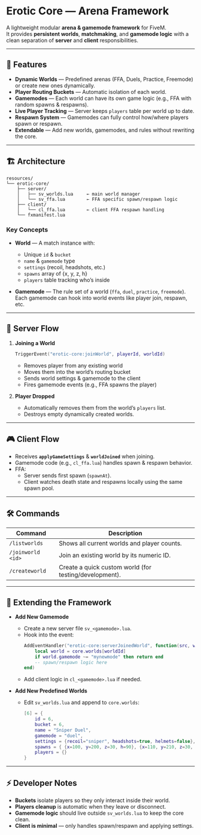 
# Erotic Core — Arena Framework

A lightweight modular **arena & gamemode framework** for FiveM.  
It provides **persistent worlds**, **matchmaking**, and **gamemode logic** with a clean separation of **server** and **client** responsibilities.

---

## 🚀 Features

- **Dynamic Worlds** — Predefined arenas (FFA, Duels, Practice, Freemode) or create new ones dynamically.
- **Player Routing Buckets** — Automatic isolation of each world.
- **Gamemodes** — Each world can have its own game logic (e.g., FFA with random spawns & respawns).
- **Live Player Tracking** — Server keeps `players` table per world up to date.
- **Respawn System** — Gamemodes can fully control how/where players spawn or respawn.
- **Extendable** — Add new worlds, gamemodes, and rules without rewriting the core.

---

## 🏗️ Architecture

```
resources/
└── erotic-core/
    ├── server/
    │   ├── sv_worlds.lua     ← main world manager
    │   └── sv_ffa.lua        ← FFA specific spawn/respawn logic
    ├── client/
    │   └── cl_ffa.lua        ← client FFA respawn handling
    └── fxmanifest.lua
```

### Key Concepts

- **World** — A match instance with:
  - Unique `id` & `bucket`
  - `name` & `gamemode` type
  - `settings` (recoil, headshots, etc.)
  - `spawns` array of {x, y, z, h}
  - `players` table tracking who’s inside

- **Gamemode** — The rule set of a world (`ffa`, `duel`, `practice`, `freemode`).  
  Each gamemode can hook into world events like player join, respawn, etc.

---

## 🔑 Server Flow

1. **Joining a World**
   ```lua
   TriggerEvent("erotic-core:joinWorld", playerId, worldId)
   ```
   - Removes player from any existing world
   - Moves them into the world’s routing bucket
   - Sends world settings & gamemode to the client
   - Fires gamemode events (e.g., FFA spawns the player)

2. **Player Dropped**
   - Automatically removes them from the world’s `players` list.
   - Destroys empty dynamically created worlds.

---

## 🎮 Client Flow

- Receives **`applyGameSettings`** & **`worldJoined`** when joining.
- Gamemode code (e.g., `cl_ffa.lua`) handles spawn & respawn behavior.
- FFA:
  - Server sends first spawn (`spawnAt`).
  - Client watches death state and respawns locally using the same spawn pool.

---

## 🛠️ Commands

| Command            | Description                                                |
|--------------------|------------------------------------------------------------|
| `/listworlds`       | Shows all current worlds and player counts.               |
| `/joinworld <id>`   | Join an existing world by its numeric ID.                  |
| `/createworld`      | Create a quick custom world (for testing/development).     |

---

## 🧩 Extending the Framework

- **Add New Gamemode**
  - Create a new server file `sv_<gamemode>.lua`.
  - Hook into the event:  
    ```lua
    AddEventHandler("erotic-core:serverJoinedWorld", function(src, worldId)
        local world = core.worlds[worldId]
        if world.gamemode ~= "mynewmode" then return end
        -- spawn/respawn logic here
    end)
    ```
  - Add client logic in `cl_<gamemode>.lua` if needed.

- **Add New Predefined Worlds**
  - Edit `sv_worlds.lua` and append to `core.worlds`:
    ```lua
    [6] = {
        id = 6,
        bucket = 6,
        name = "Sniper Duel",
        gamemode = "duel",
        settings = {recoil="sniper", headshots=true, helmets=false},
        spawns = { {x=100, y=200, z=30, h=90}, {x=110, y=210, z=30, h=270} },
        players = {}
    }
    ```

---

## ⚡ Developer Notes

- **Buckets** isolate players so they only interact inside their world.
- **Players cleanup** is automatic when they leave or disconnect.
- **Gamemode logic** should live outside `sv_worlds.lua` to keep the core clean.
- **Client is minimal** — only handles spawn/respawn and applying settings.

